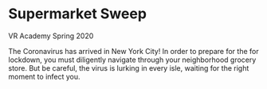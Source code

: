 # Supermarket Sweep
VR Academy Spring 2020

The Coronavirus has arrived in New York City! In order to prepare for the for lockdown, you must diligently navigate through your neighborhood grocery store. But be careful, the virus is lurking in every isle, waiting for the right moment to infect you. 
